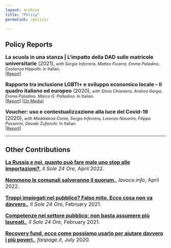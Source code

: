 ```yaml
---
layout: archive
title: "Policy"
permalink: /policy/

---
```

## **Policy Reports**

<p style="font-size: 1rem"><b>La scuola in una stanza | L’impatto della DAD sulle matricole universitarie</b> (2021),<span style="font-size: 0.8rem"><i> with Sergio Inferrera, Matteo Ficarra, Emma Paladino, Costanza Hippoliti.</i> In Italian.<br>
[<a href="https://www.tortuga-econ.it/wp-content/uploads/2021/09/Tortuga-La-scuola-in-una-stanza-Settembre-2021.pdf" target="_blank">Report</a>]</span></p>

<p style="font-size: 1rem"><b>Rapporto tra inclusione LGBTI+ e sviluppo economico locale – Il quadro italiano ed europeo</b> (2020),<span style="font-size: 0.8rem"><i> with Silvia Chiantera, Andrea Gorga, Emma Paladino, Marco G. Palladino.</i> In Italian.<br>
[<a href="https://www.tortuga-econ.it/wp-content/uploads/2020/10/EDGE__finale.pdf" target="_blank">Report</a>] [<a href="https://lavoce.info/archives/70850/linclusivita-aiuta-a-crescere/" target="_blank">On Media</a>]</span></p>

<p style="font-size: 1rem"><b>Voucher: uso e contestualizzazione alla luce del Covid-19</b> (2020),<span style="font-size: 0.8rem"><i> with Maddalena Conte, Sergio Inferrera, Lorenzo Navarini, Filippo Passerini, Davide Zufacchi.</i> In Italian.<br>
[<a href="https://moodle.adaptland.it/pluginfile.php/57074/mod_resource/content/1/wp_2020_8_aa.vv..pdf" target="_blank">Report</a>]</span></p>


---
## **Other Contributions**

<p style="font-size: 1rem"><b><a href="https://www.econopoly.ilsole24ore.com/2022/04/11/embargo-russia-pil/?refresh_ce=1" target="_blank">La Russia e noi, quanto può fare male uno stop alle importazioni?</a></b>, <i>Il Sole 24 Ore</i>, April 2022.</p>

<p style="font-size: 1rem"><b><a href="https://lavoce.info/archives/94286/nemmeno-le-comunali-salveranno-il-quorum/" target="_blank">Nemmeno le comunali salveranno il quorum.</a></b>, <i>lavoce.info</i>, April 2022.</p>

<p style="font-size: 1rem"><b><a href="https://www.econopoly.ilsole24ore.com/2021/02/15/impiegati-settore-pubblico-pochi/" target="_blank">Troppi impiegati nel pubblico? Falso mito. Ecco cosa non va davvero.</a></b>, <i>Il Sole 24 Ore</i>, February 2021.</p>

<p style="font-size: 1rem"><b><a href="https://www.econopoly.ilsole24ore.com/2021/02/05/competenze-settore-pubblico-laureati/?uuid=96_VvfFkErO" target="_blank">Competenze nel settore pubblico: non basta assumere più laureati.</a></b>, <i>Il Sole 24 Ore</i>, February 2021.</p>

<p style="font-size: 1rem"><b><a href="https://www.fanpage.it/economia/recovery-fund-ecco-come-possiamo-usarlo-per-aiutare-davvero-i-piu-poveri/" target="_blank">Recovery fund, ecco come possiamo usarlo per aiutare davvero i più poveri.</a></b>, <i>fanpage.it</i>, July 2020.</p>
